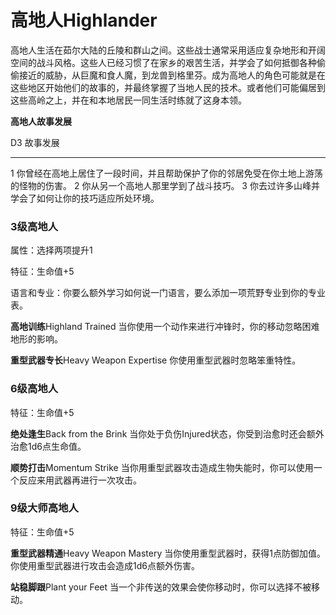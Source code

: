 # **高地人**Highlander

高地人生活在茹尔大陆的丘陵和群山之间。这些战士通常采用适应复杂地形和开阔空间的战斗风格。这些人已经习惯了在家乡的艰苦生活，并学会了如何抵御各种偷偷接近的威胁，从巨魔和食人魔，到龙兽到格里芬。成为高地人的角色可能就是在这些地区开始他们的故事的，并最终掌握了当地人民的技术。或者他们可能偏居到这些高岭之上，并在和本地居民一同生活时练就了这身本领。

**高地人故事发展**

  D3   故事发展
  ---- --------------------------------------------------------------------------------------
  1    你曾经在高地上居住了一段时间，并且帮助保护了你的邻居免受在你土地上游荡的怪物的伤害。
  2    你从另一个高地人那里学到了战斗技巧。
  3    你去过许多山峰并学会了如何让你的技巧适应所处环境。

### 3级高地人

属性：选择两项提升1

特征：生命值+5

语言和专业：你要么额外学习如何说一门语言，要么添加一项荒野专业到你的专业表。

**高地训练**Highland Trained
当你使用一个动作来进行冲锋时，你的移动忽略困难地形的影响。

**重型武器专长**Heavy Weapon Expertise 你使用重型武器时忽略笨重特性。

### 6级高地人

特征：生命值+5

**绝处逢生**Back from the Brink
当你处于负伤Injured状态，你受到治愈时还会额外治愈1d6点生命值。

**顺势打击**Momentum Strike
当你用重型武器攻击造成生物失能时，你可以使用一个反应来用武器再进行一次攻击。

### 9级大师高地人

特征：生命值+5

**重型武器精通**Heavy Weapon Mastery
当你使用重型武器时，获得1点防御加值。你使用重型武器进行攻击会造成1d6点额外伤害。

**站稳脚跟**Plant your Feet
当一个非传送的效果会使你移动时，你可以选择不被移动。
